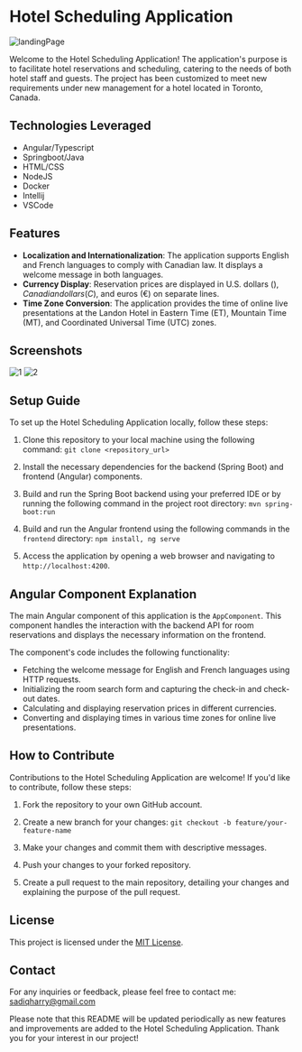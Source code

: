 # Hotel Scheduling Application
![landingPage](https://github.com/SadiqHarry/Springboot_Angualr_NodeJS-Hotel-Scheduling-Application/assets/116308353/f78853eb-1ed6-4af5-a04e-8aceddb6072e)


Welcome to the Hotel Scheduling Application! The application's purpose is to facilitate hotel reservations and scheduling, catering to the needs of both hotel staff and guests. The project has been customized to meet new requirements under new management for a hotel located in Toronto, Canada.

## Technologies Leveraged
- Angular/Typescript 
- Springboot/Java
- HTML/CSS
- NodeJS
- Docker
- Intellij
- VSCode

## Features

- **Localization and Internationalization**: The application supports English and French languages to comply with Canadian law. It displays a welcome message in both languages.
- **Currency Display**: Reservation prices are displayed in U.S. dollars ($), Canadian dollars (C$), and euros (€) on separate lines.
- **Time Zone Conversion**: The application provides the time of online live presentations at the Landon Hotel in Eastern Time (ET), Mountain Time (MT), and Coordinated Universal Time (UTC) zones.

## Screenshots
![1](https://github.com/SadiqHarry/Springboot_Angualr_NodeJS-Hotel-Scheduling-Application/assets/116308353/acbd4c56-18ff-4a6b-9b89-a16cdaab250a)
![2](https://github.com/SadiqHarry/Springboot_Angualr_NodeJS-Hotel-Scheduling-Application/assets/116308353/d4e92760-e2db-4659-8bb8-84922b3cfcce)


## Setup Guide

To set up the Hotel Scheduling Application locally, follow these steps:

1. Clone this repository to your local machine using the following command: `git clone <repository_url>`

2. Install the necessary dependencies for the backend (Spring Boot) and frontend (Angular) components.

3. Build and run the Spring Boot backend using your preferred IDE or by running the following command in the project root directory: `mvn spring-boot:run`

4. Build and run the Angular frontend using the following commands in the `frontend` directory: `npm install, ng serve`

5. Access the application by opening a web browser and navigating to `http://localhost:4200`.

## Angular Component Explanation

The main Angular component of this application is the `AppComponent`. This component handles the interaction with the backend API for room reservations and displays the necessary information on the frontend.

The component's code includes the following functionality:

- Fetching the welcome message for English and French languages using HTTP requests.
- Initializing the room search form and capturing the check-in and check-out dates.
- Calculating and displaying reservation prices in different currencies.
- Converting and displaying times in various time zones for online live presentations.

## How to Contribute

Contributions to the Hotel Scheduling Application are welcome! If you'd like to contribute, follow these steps:

1. Fork the repository to your own GitHub account.

2. Create a new branch for your changes: `git checkout -b feature/your-feature-name`

3. Make your changes and commit them with descriptive messages.

4. Push your changes to your forked repository.

5. Create a pull request to the main repository, detailing your changes and explaining the purpose of the pull request.

## License

This project is licensed under the [MIT License](LICENSE).

## Contact

For any inquiries or feedback, please feel free to contact me:
sadiqharry@gmail.com

Please note that this README will be updated periodically as new features and improvements are added to the Hotel Scheduling Application. Thank you for your interest in our project!








